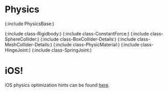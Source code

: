 Physics
=======


(:include PhysicsBase:)

(:include class-Rigidbody:)
(:include class-ConstantForce:)
(:include class-SphereCollider:)
(:include class-BoxCollider-Details:)
(:include class-MeshCollider-Details:)
(:include class-PhysicMaterial:)
(:include class-HingeJoint:)
(:include class-SpringJoint:)

iOS!
====

iOS physics optimization hints can be found [here](Main.iphone-Optimizing-Physics). 
